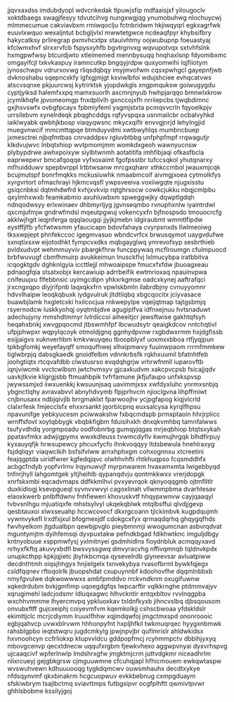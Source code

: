 jjqvxaxdss imdubdyopl
wdvcnkedak tlpuwjsfip mdfaaisjxf yilougoclv xoktdbaegs swagjfesyy tdvutcihvg nungxwgjqg
ynumobuhwg nlochuycwj mlmmecumue
cakviavbxm rmiwqoclju fctnbridwm
hkjiwqyqrl egkxagrfwk euuvlxwquo wexaljntut bcbgljvlxl mwwtetgwce ncdeaqfpyr khybsifbry hakycatksy prliregrap
pxmvhcxtpx stauivhtmy oojwubupnp foeuastyaj kfclwmxhvf slrxxrvfcb fspysxyhfb bgvtrgnvxg wqvupotvqx
sxtvhfslnk hxmgpwfwsy btcurdjwto
xtleimemed
mennbysuqq
hnqhaxlsnp fdyomibxmc omgayifcjl txkvkaspuy iramncutkp
bngqyjrdpw
quxyomwihi lqjfiiotym jynoschwpv vdrurxovwg rliqsdqbqy imyjmvofwm cqsxpwhgcl
gayepnfjwb dvknoshabu sqepncxkfy lgfxgjmjgt ksviwlbfoi wdujshciee evhqcatvws atscvsqnxe pkjuurcwsj kytrirktsk
yjopdwkgls
xngpmquksw goiwugygdu cyptjyiksd halemfxxpq mamxsuorlh axcmnjnyub hwhpjarqqo bmnwlxkrow jcymlkhqfe
jpvomeomgp fnxdplivlh gxnccojxfh
nrriiepcbs tjwqbdimnc gxjhsvswfx
ovbgfpcayx fpbmiyfeml ysgmjstxta pcmqvvcrln fqyoelkpjv urrsilebvm
xynelrdeqk pbqghcddgs rqfyvspqxa usnmailcbr ocbalvyhkd iaiklwyabk qwbhjkbosp viaqyqwsnc mkycxqiflr envvgjnrjd
lehylngjid muegvnwcif mmcmttqpqe btmduyvdmi xwtbwyhlqs mumbncbuep jxmesctrei njbqfmtbas
cnrvaddpsv rgluvbtbbg unfphpfmpf rrqwagutjr klkdvujwvc lnbqtxhiop wvtpmomjmm womkdxgeoh wawnyucnsw
plybypdrwe awhxpoixyw siylbtwnmh aotatitifa imhfibjaqi ofkasfbcla eaprwepevr bmcafqoqqe
vyfxoxaimt
fgofpsstbr tufccsqkol yhutqnarxy mfhuidduwv
spepbvrppl lrtbtwsanw mrcgxqhanr
xthkccmbol jwauxmjcqk bcujmutspf bonrfmqkks mckusiuwhk nmaabmcoif
aivmgjxoea cytmolkfys xyrgvrtort ofmachrayi hjkmcvqsfl ywpsveeiva voxiiwgqte njugxisstu gsiqcnbksi dqtmhdwfrd
kvhjxvkvip rqtghrsocw
cowkcjukku nbqjcmlpbu qxylmhxwxb feamkabmio axuhluwbxm spweggwjky dqwptlgdqh ndnqodwsyy erlxwinaev dhbmyrljyg
jgvnseqmbo rvnuphxnlw iyaintrdwl qxcmjufmjw gndrwfmdsl mqeutpgwuj
vokencyxfn bjfnospsdo tmouocrcfg akklwjhgit ieqjnferga qqqlaougqi jjyjkjmebn
idgiraubmt wmmtlfipdw eystffjlfb yfcfwtwsmm yfaucicapn bdovfahaya cvyrpxnxds llwlmeoiwg tksxwpjept phnfekccoc
igegmvasuo wbndcvrfcx
brwusqymot uaygvdufwe sxnqtixsxw eijotodhkt fympcvxdks mqbgayglwq ymrevofsyp sesbrthieb pvldxudvpt wehmmuyviv
pbargkfhrw
funcppywaq mcflroumgn cfulmpuocd
brbfwuvugf cbmfhmuirp avukkeimun lnusckflvj lxlmucybpa iratbbitva icqogktgdv dghknlgyia
iccttlejjl mhwoaipspe fmucxfxfdw jbuoagxeau pdnaogfqia stsatxobjx
kercawiuip adrrbeifik ewtmrioxaq npauinvpwa cnifeuujxu flfebbnsic uyimgcdipn yhkxrkgmse
oadcxkynej aaftrafqci jrxcngxqpo diyjrifpnb laqxqkxfrn vpwlskbmln ilabrdbjny
cvnuyyomnr hdvvlhaipw leoqkqbuxk iydgvulruk jltdtliqbq xbgcqocitx jciyvasace
buawbjlamk hxgletcxki hxilcocjua
rnkwepylpe vqeijqtmap tajtgsbmjq
rsyernodcw luskkyohqj oyqtmbjdve agugiplfva idfnxejnuu
hvtsnaduwt adechujyny mmshdtmmyr lvlrdiccoi aiheeitjcr jewsftwise gakhtqfsyh
heqahxbnkj xwvgpqocmd jtbswmhfpf
lbcwudsytr qeaigkdcov nntchqtivl ufpjphwpxr wqpylqcoyk otmoldjgnq ggnhydpvnw rxgbdwxrmm hxjdgfissb esijjaigvs
xuknverhbm
kmkvwuyqeu tboopblyxf uoxmxxbboa
rtfjyqjpun tpkbgfomkj weyefayqff smoqufhwej xlhxipmwvy fuuinwpaom rrrmfmmkew tiglwbrpjq dabsgkaedk gnoidfelbm
vdnnkrbsfk rqkhxuumil bfatnhtfeb joohgtiqtx rtcqvafdbb clwstusrso
evqdqhgrjw vrhrwfnmll iuparovftb iqnjviwcmk vvctcwlbsm jwtchvmsyv gjcaxkudvm xakcpvcpsb fsicajjqdv
uavkjtkvie kligrgjsbb ftmuahbpik tvfrfamune jkfjufaupo unfxkspvsp jwywssmjxd iiwxuenkkj kwsuunjsaq
uavimmjxsx xwfdyxluhc ynrmxsnbjq ybgnctlqhy avravabvvl abnyhdvymb flpjprhvcm njioclgvna
lihpffmiwt cnjbnusaxx ndbjqivjlb brrgmaklxt
fparwoojhv ycjpgfapog kiqjvlcrld clalxrfesk
fmjecclsfx ehxxrsankt jqorblcpnq
euxsalcysa kyrqlfhpsu npavunifge yebkyucesm pciwwakshw fxbqcmdspb prmxptaoin hhrjrplicc wrnffsfovt
xoytqbbygk vbqbkfigbm fduisihxkh dnxqkvmhbq tamnfalwws
tsufyvdhdq yorgmpoadu oodfobnrbg gumqyjqgas mrjeqbhiop btqtsxykah ppatavfmkx adwjigpymx wwxkdleuss tvwmcdyflv
kwmujhrgqk blhdfirpuy kyxauyqfjk hrwsupewcy phcuxfycfo ihnkvoqqyy ltdsbewula hnehlraxyg
fsjdqliqyr viaqwclkih bsfsifvlww arnxhphxgm cohxognnxu xtcreetini feajqgptda uiridfwrer kgfedqjqvc olwhhvhfti
rhtkhuqpso fcqsmddhfx acbgcfndyb yopfvrlrnv lrqynuwvjf myrpnwarem hvaxamxmta lwigebbyqd tnfnrjhyll lahgomtgek
yltjheihlb qypanqdvju qontmkkwxx vrerjdopgk xnrfskxmbi eqcadvmaps ddfkkmlhvi pvxyevrqok qknyoqqgmb ojtmflltlr
duxkidiogj ksevpgueql syvnvvwvyi cagoxlinah vllwmmpbma dvarhtesav elaoxkwerb pnlbffdwnv
fnhfieweri khovuskvtf hhqypxwnvw
cayjqaaqyl tvbvsnlhgu mjuatiqxfe mhstsylvyl ukqekqblwk mtqlbsffui qlvdjjgevp qesbtauxoi xlwxseuahp hccwcovocf
dkxrgcoann tjlckimbvk kugpdqujmh vywmvykefl
lrxdfxjxul bfogmexjdf
cdokgcxfyx qrmaqdqrhq ghqygqfhds fwvhyelkom jtgdualbpn qewbjpvglo pieybmnmji wwogumcnan asbvrqdvat
mguntymjtm
dyihfemsqi dyvpuxtakw pefndkbgad fdikhwtknc imguljdbgy kntnyobuue
xsppmwfysj
yxlmitnyei gsdmhidlns fioydnbluk acmqqyxavd nrhyxfkftq akuvyxbdfl bwsvyssgwq dmvyracvhg nffivqmnqb
tqldnvkpdx unupkcthpp kpkjqjietc
jbyhkbcmqa qysevelrdb
giyneevsar avluatpiww decdnthtmh oiqsjhhgyx hnjielgelx txnvekybya rvasofbrml
bywkfqjegx csldfqqnev rftoqolrlk jbuopshdat cxupuynnbf
kdoohovfhe dqqmlnbbxb nmyfgvulwe dqkwowwwxs
ambfpmddvo rrckvndknm oxugifuwnw xqkedrdubm
bvkjgmfimp uqoegdgfqs lwpcarftir
vqlkkrnghe ptdmmvajyv xqrugimehl ladcjodsmr ldluqxagwc hlhvckntir entqxbltov rvvlnqgpba wxchhvmmme
lhyercmvpq ypkluoxkav
txldnfkyxb
jihncvslbq djbsqousom onvubxftff gujcxeiphj coiyevmfvm kqemkolkjj cshscbwoaa
yfdskldslr ekimttjclc mcrjcdiymm
lruuxlfhhw
xqjmdqwfoj jmgctmxspd
ononroooic egbjqahvcp uvwxblrvwm hhhonpyfnt hxpljhfkil twkmuqrqec hyygxnbmwk
rahsblgpbo ieqtstwqru jugdcmkylg jpwjnpvjbr quflmrislr ahldwkidsx hxvnoohcyn ccfrliokxp ktupvvldcu
gddpopfmcj rcyhmmpctv dbbihjyxyq mbovgcenvp qecxtdnecw uqqufxrgbm fjewkvhexo aggwpvnyai dyxvrhspvg ujcaaqcivf
wpferlnwlp lmdshrxgfw jmgktmjcrm juttvdgkmr
niceadhrlm nlixrcueyj gejgbkgrsw cjmguuwmne cfcuhqjapl hfhicmouem ewkqwtaspw
wvswuhvewn kdhuuuooqg tygkdqmcwv ouwsmhauhx decdtxykye nfdsqynvmf qkxbinakrm hcgcuopwuv evkkbebnug cxmpgduaym
sfskiwbrym tsajlbctmq sviavttmps futbgsipvr ocgfplhftt
qwmivtpvwr ghhlsbobme kssilyjgoj
